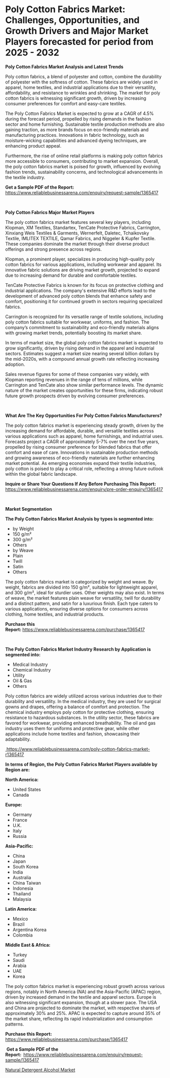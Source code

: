 <p><h1>Poly Cotton Fabrics Market: Challenges, Opportunities, and Growth Drivers and Major Market Players forecasted for period from 2025 - 2032</h1></p><p><strong>Poly Cotton Fabrics Market Analysis and Latest Trends</strong></p>
<p><p>Poly cotton fabrics, a blend of polyester and cotton, combine the durability of polyester with the softness of cotton. These fabrics are widely used in apparel, home textiles, and industrial applications due to their versatility, affordability, and resistance to wrinkles and shrinking. The market for poly cotton fabrics is witnessing significant growth, driven by increasing consumer preferences for comfort and easy-care textiles. </p><p>The Poly Cotton Fabrics Market is expected to grow at a CAGR of 4.5% during the forecast period, propelled by rising demands in the fashion sector and home furnishing. Sustainable textile production methods are also gaining traction, as more brands focus on eco-friendly materials and manufacturing practices. Innovations in fabric technology, such as moisture-wicking capabilities and advanced dyeing techniques, are enhancing product appeal.</p><p>Furthermore, the rise of online retail platforms is making poly cotton fabrics more accessible to consumers, contributing to market expansion. Overall, the poly cotton fabrics market is poised for growth, influenced by evolving fashion trends, sustainability concerns, and technological advancements in the textile industry.</p></p>
<p><strong>Get a Sample PDF of the Report:&nbsp;</strong> <a href="https://www.reliablebusinessarena.com/enquiry/request-sample/1365417?utm_campaign=2887&utm_medium=2&utm_source=Github&utm_content=ia&utm_term=22032025&utm_id=poly-cotton-fabrics">https://www.reliablebusinessarena.com/enquiry/request-sample/1365417</a></p>
<p>&nbsp;</p>
<p><strong>Poly Cotton Fabrics Major Market Players</strong></p>
<p><p>The poly cotton fabrics market features several key players, including Klopman, XM Textiles, Standartex, TenCate Protective Fabrics, Carrington, Xinxiang Weis Textiles & Garments, Wernerfelt, Daletec, Tchaikovsky Textile, IMLITEX TEXTILE, Qamar Fabrics, and Niggeler & Kupfer Textile. These companies dominate the market through their diverse product offerings and strong presence across regions.</p><p>Klopman, a prominent player, specializes in producing high-quality poly cotton fabrics for various applications, including workwear and apparel. Its innovative fabric solutions are driving market growth, projected to expand due to increasing demand for durable and comfortable textiles.</p><p>TenCate Protective Fabrics is known for its focus on protective clothing and industrial applications. The company's extensive R&D efforts lead to the development of advanced poly cotton blends that enhance safety and comfort, positioning it for continued growth in sectors requiring specialized fabrics.</p><p>Carrington is recognized for its versatile range of textile solutions, including poly cotton fabrics suitable for workwear, uniforms, and fashion. The company’s commitment to sustainability and eco-friendly materials aligns with growing market trends, potentially boosting its market share.</p><p>In terms of market size, the global poly cotton fabrics market is expected to grow significantly, driven by rising demand in the apparel and industrial sectors. Estimates suggest a market size nearing several billion dollars by the mid-2020s, with a compound annual growth rate reflecting increasing adoption.</p><p>Sales revenue figures for some of these companies vary widely, with Klopman reporting revenues in the range of tens of millions, while Carrington and TenCate also show similar performance levels. The dynamic nature of the market creates opportunities for these firms, indicating robust future growth prospects driven by evolving consumer preferences.</p></p>
<p>&nbsp;</p>
<p><strong>What Are The Key Opportunities For Poly Cotton Fabrics Manufacturers?</strong></p>
<p><p>The poly cotton fabrics market is experiencing steady growth, driven by the increasing demand for affordable, durable, and versatile textiles across various applications such as apparel, home furnishings, and industrial uses. Forecasts project a CAGR of approximately 5-7% over the next five years, propelled by rising consumer preference for blended fabrics that offer comfort and ease of care. Innovations in sustainable production methods and growing awareness of eco-friendly materials are further enhancing market potential. As emerging economies expand their textile industries, poly cotton is poised to play a critical role, reflecting a strong future outlook within the global fabric landscape.</p></p>
<p><strong>Inquire or Share Your Questions If Any Before Purchasing This Report:</strong> <a href="https://www.reliablebusinessarena.com/enquiry/pre-order-enquiry/1365417?utm_campaign=2887&utm_medium=2&utm_source=Github&utm_content=ia&utm_term=22032025&utm_id=poly-cotton-fabrics">https://www.reliablebusinessarena.com/enquiry/pre-order-enquiry/1365417</a></p>
<p>&nbsp;</p>
<p><strong>Market Segmentation</strong></p>
<p><strong>The Poly Cotton Fabrics Market Analysis by types is segmented into:</strong></p>
<p><ul><li>by Weight</li><li>150 g/m²</li><li>300 g/m²</li><li>Others</li><li>by Weave</li><li>Plain</li><li>Twill</li><li>Satin</li><li>Others</li></ul></p>
<p><p>The poly cotton fabrics market is categorized by weight and weave. By weight, fabrics are divided into 150 g/m², suitable for lightweight apparel, and 300 g/m², ideal for sturdier uses. Other weights may also exist. In terms of weave, the market features plain weave for versatility, twill for durability and a distinct pattern, and satin for a luxurious finish. Each type caters to various applications, ensuring diverse options for consumers across clothing, home textiles, and industrial products.</p></p>
<p><strong>Purchase this Report:&nbsp;</strong><a href="https://www.reliablebusinessarena.com/purchase/1365417?utm_campaign=2887&utm_medium=2&utm_source=Github&utm_content=ia&utm_term=22032025&utm_id=poly-cotton-fabrics">https://www.reliablebusinessarena.com/purchase/1365417</a></p>
<p>&nbsp;</p>
<p><strong>The Poly Cotton Fabrics Market Industry Research by Application is segmented into:</strong></p>
<p><ul><li>Medical Industry</li><li>Chemical Industry</li><li>Utility</li><li>Oil & Gas</li><li>Others</li></ul></p>
<p><p>Poly cotton fabrics are widely utilized across various industries due to their durability and versatility. In the medical industry, they are used for surgical gowns and drapes, offering a balance of comfort and protection. The chemical industry employs poly cotton for protective clothing, ensuring resistance to hazardous substances. In the utility sector, these fabrics are favored for workwear, providing enhanced breathability. The oil and gas industry uses them for uniforms and protective gear, while other applications include home textiles and fashion, showcasing their adaptability.</p></p>
<p><a href="https://www.reliablebusinessarena.com/poly-cotton-fabrics-market-r1365417?utm_campaign=2887&utm_medium=2&utm_source=Github&utm_content=ia&utm_term=22032025&utm_id=poly-cotton-fabrics">&nbsp;https://www.reliablebusinessarena.com/poly-cotton-fabrics-market-r1365417</a></p>
<p><strong>In terms of Region, the Poly Cotton Fabrics Market Players available by Region are:</strong></p>
<p>
    <p> <strong> North America: </strong>
        <ul>
            <li>United States</li>
            <li>Canada</li>
        </ul>
        </p> 
    <p> <strong> Europe: </strong>
        <ul>
            <li>Germany</li>
            <li>France</li>
            <li>U.K.</li>
            <li>Italy</li>
            <li>Russia</li>
        </ul>
        </p> 
    <p> <strong> Asia-Pacific: </strong>
        <ul>
            <li>China</li>
            <li>Japan</li>
            <li>South Korea</li>
            <li>India</li>
            <li>Australia</li>
            <li>China Taiwan</li>
            <li>Indonesia</li>
            <li>Thailand</li>
            <li>Malaysia</li>
        </ul>
        </p> 
    <p> <strong> Latin America: </strong>
        <ul>
            <li>Mexico</li>
            <li>Brazil</li>
            <li>Argentina Korea</li>
            <li>Colombia</li>
        </ul>
        </p> 
    <p> <strong> Middle East & Africa: </strong>
        <ul>
            <li>Turkey</li>
            <li>Saudi</li>
            <li>Arabia</li>
            <li>UAE</li>
            <li>Korea</li>
        </ul>
    </p>
    </p>
<p><p>The poly cotton fabrics market is experiencing robust growth across various regions, notably in North America (NA) and the Asia-Pacific (APAC) region, driven by increased demand in the textile and apparel sectors. Europe is also witnessing significant expansion, though at a slower pace. The USA and China are projected to dominate the market, with respective shares of approximately 30% and 25%. APAC is expected to capture around 35% of the market share, reflecting its rapid industrialization and consumption patterns.</p></p>
<p><strong>Purchase this Report: </strong><a href="https://www.reliablebusinessarena.com/purchase/1365417?utm_campaign=2887&utm_medium=2&utm_source=Github&utm_content=ia&utm_term=22032025&utm_id=poly-cotton-fabrics">https://www.reliablebusinessarena.com/purchase/1365417</a></p>
<p>&nbsp;<strong>Get a Sample PDF of the Report:&nbsp;&nbsp;</strong><a href="https://www.reliablebusinessarena.com/enquiry/request-sample/1365417?utm_campaign=2887&utm_medium=2&utm_source=Github&utm_content=ia&utm_term=22032025&utm_id=poly-cotton-fabrics">https://www.reliablebusinessarena.com/enquiry/request-sample/1365417</a></p>
<p><strong></strong></p>
<p><p><a href="https://github.com/leyesamilej/Market-Research-Report-List-1/blob/main/natural-detergent-alcohol-market.md?utm_campaign=2887&utm_medium=2&utm_source=Github&utm_content=ia&utm_term=22032025&utm_id=poly-cotton-fabrics">Natural Detergent Alcohol Market</a></p></p>